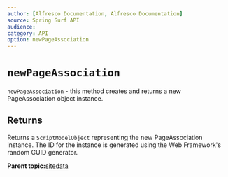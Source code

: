 ```yaml
---
author: [Alfresco Documentation, Alfresco Documentation]
source: Spring Surf API
audience: 
category: API
option: newPageAssociation
---
```


# `newPageAssociation`

`newPageAssociation` - this method creates and returns a new PageAssociation object instance.

## Returns

Returns a `ScriptModelObject` representing the new PageAssociation instance. The ID for the instance is generated using the Web Framework's random GUID generator.

**Parent topic:**[sitedata](../references/APISurf-sitedata.md)

